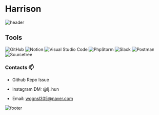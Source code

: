 

# Harrison&nbsp;

![header](https://github.com/wognsl305/wognsl305/blob/main/bg.svg)

## Tools

<!-- 아이콘 배지를 사용하려면, 아래와 같이 이미지 링크를 사용하세요. -->
![GitHub](https://img.shields.io/badge/-GitHub-181717?style=flat-square&logo=github&logoColor=white)
![Notion](https://img.shields.io/badge/-Notion-000000?style=flat-square&logo=notion&logoColor=white)
![Visual Studio Code](https://img.shields.io/badge/-Visual%20Studio%20Code-007ACC?style=flat-square&logo=visual-studio-code&logoColor=white)
![PhpStorm](https://img.shields.io/badge/-PhpStorm-000000?style=flat-square&logo=phpstorm&logoColor=white)
![Slack](https://img.shields.io/badge/-Slack-4A154B?style=flat-square&logo=slack&logoColor=white)
![Postman](https://img.shields.io/badge/-Postman-FF6C37?style=flat-square&logo=postman&logoColor=white)
![Sourcetree](https://img.shields.io/badge/-Sourcetree-0052CC?style=flat-square&logo=sourcetree&logoColor=white)






### Contacts 📫

* Github Repo Issue 
* Instagram DM: @lj_hun
* Email: wognsl305@naver.com

  <!--<div align=center>-->
  

  
![footer](https://capsule-render.vercel.app/api?type=wave&color=gradient&height=150&section=footer)
